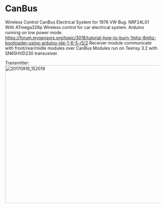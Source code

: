 # CanBus
Wireless Control CanBus Electrical System for 1976 VW Bug.
NRF24L01 With ATmega328p Wireless control for car electrical system.
Arduino running on low power mode. https://forum.mysensors.org/topic/3018/tutorial-how-to-burn-1mhz-8mhz-bootloader-using-arduino-ide-1-6-5-r5/2
Receiver module communicate with front/rear/midle modules over CanBus
Modules run on Teensy 3.2 with SN65HVD230 transceiver.

Transmitter:
<a data-flickr-embed="true" data-context="true"  href="https://www.flickr.com/photos/r42bug/39444286552/in/dateposted/" title="20170916_152019"><img src="https://farm5.staticflickr.com/4693/39444286552_6301d76eb0_c.jpg" width="800" height="450" alt="20170916_152019"></a>

